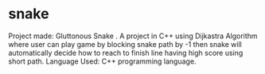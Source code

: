 # snake
Project made: Gluttonous Snake . A project in C++ using Dijkastra Algorithm where user can play game by blocking snake path by -1 then snake will automatically decide how to reach to finish line having high score using short path. Language Used: C++ programming language. 
